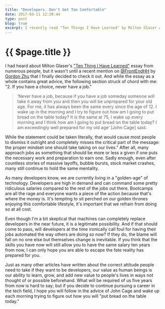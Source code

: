 ```yaml
---
title: "Developers. Don't Get Too Comfortable"
date: 2017-03-11 12:28:44
type: post
blog: true
excerpt: I recently read "Ten Things I Have Learned" by Milton Glaser and was struck by the notion of the idea of "never having a job."
---
```


# {{ $page.title }}

I had heard about Milton Glaser's ["Ten Thing I Have Learned"](https://www.miltonglaser.com/files/Essays-10things-8400.pdf) essay from numerous people, but it wasn't until a recent mention on [@FrontEndHH](https://twitter.com/frontendhh) by [Gordon Zhu](https://twitter.com/gordon_zhu) that I finally decided to check it out. And while the essay as a whole contains great advice, the following section struck of chord with me: "2. If you have a choice, never have a job."

> ‘Never have a job, because if you have a job someday someone will take it away from you and then you will be unprepared for your old age. For me, it has always been the same every since the age of 12. I wake up in the morning and I try to figure out how am I going to put bread on the table today? It is the same at 75, I wake up every morning and I think how am I going to put bread on the table today? I am exceedingly well prepared for my old age’ [John Cage] said.

While the statement could be taken literally, that would cause most people to dismiss it outright and completely misses the critical part of the message: the proper mindset one should take taking on our lives." After all, many approach jobs as something that should be more or less a given if one puts the necessary work and preparation to earn one. Sadly enough, even after countless stories of massive layoffs, bubble bursts, stock market crashes, many still continue to hold the same mentality.

As many developers know, we are currently living in a "golden-age" of technology. Developers are high in demand and can command some pretty ridiculous salaries compared to the rest of the jobs out there. Bootcamps are all the rage and everyone wants a piece of the action because that's where the money is. It's tempting to sit perched on our golden thrones enjoying this comfortable lifestyle, it's important that we refrain from doing so at all cost.

Even though I'm a bit skeptical that machines can completely replace developers in the near future, it is a legitimate possibility. And if that should come to pass, will developers at the time ironically call foul for having their jobs automated the way others are doing so now? If they do, the blame will fall on no one else but themselves change is inevitable. If you think that the skills you have now will still allow you to have the same salary ten years from now, I can only hope you are able to escape the fate reality has prepared for you.

Just as many other articles have written about the correct attitude people need to take if they want to be developers, our value as human beings is our ability to learn, grow, and add new value to people's lives in ways not thought of or possible beforehand. What will be required of us five years from now is hard to say; but if you decide to continue pursuing a career in the tech field, I hope you will follow in the advice of John Cage and wake up each morning trying to figure out how you will "put bread on the table today."
